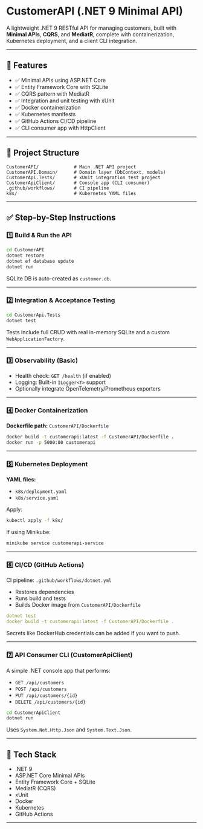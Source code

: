 # CustomerAPI (.NET 9 Minimal API)

A lightweight .NET 9 RESTful API for managing customers, built with **Minimal APIs**, **CQRS**, and **MediatR**, complete with containerization, Kubernetes deployment, and a client CLI integration.


---

## 📌 Features

- ✅ Minimal APIs using ASP.NET Core
- ✅ Entity Framework Core with SQLite
- ✅ CQRS pattern with MediatR
- ✅ Integration and unit testing with xUnit
- ✅ Docker containerization
- ✅ Kubernetes manifests
- ✅ GitHub Actions CI/CD pipeline
- ✅ CLI consumer app with HttpClient

---

## 📁 Project Structure

```
CustomerAPI/             # Main .NET API project
CustomerAPI.Domain/      # Domain layer (DbContext, models)
CustomerApi.Tests/       # xUnit integration test project
CustomerApiClient/       # Console app (CLI consumer)
.github/workflows/       # CI pipeline
k8s/                     # Kubernetes YAML files
```

---

## ✅ Step-by-Step Instructions

### 1️⃣ Build & Run the API

```bash
cd CustomerAPI
dotnet restore
dotnet ef database update
dotnet run
```

SQLite DB is auto-created as `customer.db`.

---

### 2️⃣ Integration & Acceptance Testing

```bash
cd CustomerApi.Tests
dotnet test
```

Tests include full CRUD with real in-memory SQLite and a custom `WebApplicationFactory`.

---

### 3️⃣ Observability (Basic)

- Health check: `GET /health` (if enabled)
- Logging: Built-in `ILogger<T>` support
- Optionally integrate OpenTelemetry/Prometheus exporters

---

### 4️⃣ Docker Containerization

**Dockerfile path:** `CustomerAPI/Dockerfile`

```bash
docker build -t customerapi:latest -f CustomerAPI/Dockerfile .
docker run -p 5000:80 customerapi
```

---

### 5️⃣ Kubernetes Deployment

**YAML files:**
- `k8s/deployment.yaml`
- `k8s/service.yaml`

Apply:

```bash
kubectl apply -f k8s/
```

If using Minikube:

```bash
minikube service customerapi-service
```

---

### 6️⃣ CI/CD (GitHub Actions)

CI pipeline: `.github/workflows/dotnet.yml`

- Restores dependencies
- Runs build and tests
- Builds Docker image from `CustomerAPI/Dockerfile`

```yaml
dotnet test
docker build -t customerapi:latest -f CustomerAPI/Dockerfile .
```

Secrets like DockerHub credentials can be added if you want to push.

---

### 7️⃣ API Consumer CLI (CustomerApiClient)

A simple .NET console app that performs:

- `GET /api/customers`
- `POST /api/customers`
- `PUT /api/customers/{id}`
- `DELETE /api/customers/{id}`

```bash
cd CustomerApiClient
dotnet run
```

Uses `System.Net.Http.Json` and `System.Text.Json`.

---

## 🔧 Tech Stack

- .NET 9
- ASP.NET Core Minimal APIs
- Entity Framework Core + SQLite
- MediatR (CQRS)
- xUnit
- Docker
- Kubernetes
- GitHub Actions

---

